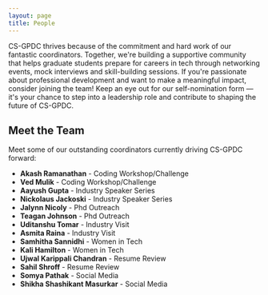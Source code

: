 ```yaml
---
layout: page
title: People
---
```



CS-GPDC thrives because of the commitment and hard work of our fantastic coordinators. Together, we're building a supportive community that helps graduate students prepare for careers in tech through networking events, mock interviews and skill-building sessions.
If you're passionate about professional development and want to make a meaningful impact, consider joining the team! Keep an eye out for our self-nomination form — it's your chance to step into a leadership role and contribute to shaping the future of CS-GPDC.




## Meet the Team

Meet some of our outstanding coordinators currently driving CS-GPDC forward:

- **Akash Ramanathan** - Coding Workshop/Challenge
- **Ved Mulik** - Coding Workshop/Challenge
- **Aayush Gupta** - Industry Speaker Series
- **Nickolaus Jackoski** - Industry Speaker Series
- **Jalynn Nicoly** - Phd Outreach
- **Teagan Johnson** - Phd Outreach
- **Uditanshu Tomar** - Industry Visit
- **Asmita Raina** - Industry Visit
- **Samhitha Sannidhi** - Women in Tech
- **Kali Hamilton** - Women in Tech
- **Ujwal Karippali Chandran** - Resume Review
- **Sahil Shroff** - Resume Review
- **Somya Pathak** - Social Media
- **Shikha Shashikant Masurkar** - Social Media
